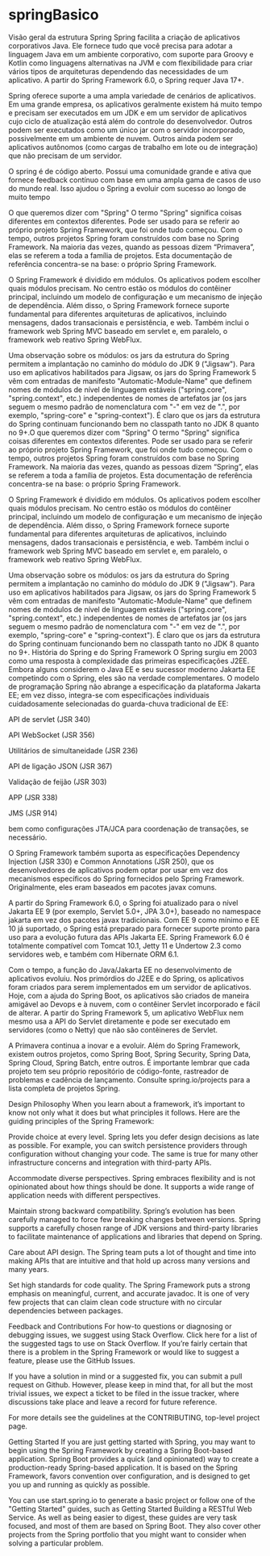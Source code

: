 # springBasico
Visão geral da estrutura Spring
Spring facilita a criação de aplicativos corporativos Java. Ele fornece tudo que você precisa para adotar a linguagem Java em um ambiente corporativo, com suporte para Groovy e Kotlin como linguagens alternativas na JVM e com flexibilidade para criar vários tipos de arquiteturas dependendo das necessidades de um aplicativo. A partir do Spring Framework 6.0, o Spring requer Java 17+.

Spring oferece suporte a uma ampla variedade de cenários de aplicativos. Em uma grande empresa, os aplicativos geralmente existem há muito tempo e precisam ser executados em um JDK e em um servidor de aplicativos cujo ciclo de atualização está além do controle do desenvolvedor. Outros podem ser executados como um único jar com o servidor incorporado, possivelmente em um ambiente de nuvem. Outros ainda podem ser aplicativos autônomos (como cargas de trabalho em lote ou de integração) que não precisam de um servidor.

O spring é de código aberto. Possui uma comunidade grande e ativa que fornece feedback contínuo com base em uma ampla gama de casos de uso do mundo real. Isso ajudou o Spring a evoluir com sucesso ao longo de muito tempo


O que queremos dizer com "Spring"
O termo "Spring" significa coisas diferentes em contextos diferentes. Pode ser usado para se referir ao próprio projeto Spring Framework, que foi onde tudo começou. Com o tempo, outros projetos Spring foram construídos com base no Spring Framework. Na maioria das vezes, quando as pessoas dizem “Primavera”, elas se referem a toda a família de projetos. Esta documentação de referência concentra-se na base: o próprio Spring Framework.

O Spring Framework é dividido em módulos. Os aplicativos podem escolher quais módulos precisam. No centro estão os módulos do contêiner principal, incluindo um modelo de configuração e um mecanismo de injeção de dependência. Além disso, o Spring Framework fornece suporte fundamental para diferentes arquiteturas de aplicativos, incluindo mensagens, dados transacionais e persistência, e web. Também inclui o framework web Spring MVC baseado em servlet e, em paralelo, o framework web reativo Spring WebFlux.

Uma observação sobre os módulos: os jars da estrutura do Spring permitem a implantação no caminho do módulo do JDK 9 ("Jigsaw"). Para uso em aplicativos habilitados para Jigsaw, os jars do Spring Framework 5 vêm com entradas de manifesto "Automatic-Module-Name" que definem nomes de módulos de nível de linguagem estáveis ("spring.core", "spring.context", etc.) independentes de nomes de artefatos jar (os jars seguem o mesmo padrão de nomenclatura com "-" em vez de ".", por exemplo, "spring-core" e "spring-context"). É claro que os jars da estrutura do Spring continuam funcionando bem no classpath tanto no JDK 8 quanto no 9+.O que queremos dizer com "Spring"
O termo "Spring" significa coisas diferentes em contextos diferentes. Pode ser usado para se referir ao próprio projeto Spring Framework, que foi onde tudo começou. Com o tempo, outros projetos Spring foram construídos com base no Spring Framework. Na maioria das vezes, quando as pessoas dizem “Spring”, elas se referem a toda a família de projetos. Esta documentação de referência concentra-se na base: o próprio Spring Framework.

O Spring Framework é dividido em módulos. Os aplicativos podem escolher quais módulos precisam. No centro estão os módulos do contêiner principal, incluindo um modelo de configuração e um mecanismo de injeção de dependência. Além disso, o Spring Framework fornece suporte fundamental para diferentes arquiteturas de aplicativos, incluindo mensagens, dados transacionais e persistência, e web. Também inclui o framework web Spring MVC baseado em servlet e, em paralelo, o framework web reativo Spring WebFlux.

Uma observação sobre os módulos: os jars da estrutura do Spring permitem a implantação no caminho do módulo do JDK 9 ("Jigsaw"). Para uso em aplicativos habilitados para Jigsaw, os jars do Spring Framework 5 vêm com entradas de manifesto "Automatic-Module-Name" que definem nomes de módulos de nível de linguagem estáveis ("spring.core", "spring.context", etc.) independentes de nomes de artefatos jar (os jars seguem o mesmo padrão de nomenclatura com "-" em vez de ".", por exemplo, "spring-core" e "spring-context"). É claro que os jars da estrutura do Spring continuam funcionando bem no classpath tanto no JDK 8 quanto no 9+.
História do Spring e do Spring Framework
O Spring surgiu em 2003 como uma resposta à complexidade das primeiras especificações J2EE. Embora alguns considerem o Java EE e seu sucessor moderno Jakarta EE competindo com o Spring, eles são na verdade complementares. O modelo de programação Spring não abrange a especificação da plataforma Jakarta EE; em vez disso, integra-se com especificações individuais cuidadosamente selecionadas do guarda-chuva tradicional de EE:

API de servlet (JSR 340)

API WebSocket (JSR 356)

Utilitários de simultaneidade (JSR 236)

API de ligação JSON (JSR 367)

Validação de feijão (JSR 303)

APP (JSR 338)

JMS (JSR 914)

bem como configurações JTA/JCA para coordenação de transações, se necessário.

O Spring Framework também suporta as especificações Dependency Injection (JSR 330) e Common Annotations (JSR 250), que os desenvolvedores de aplicativos podem optar por usar em vez dos mecanismos específicos do Spring fornecidos pelo Spring Framework. Originalmente, eles eram baseados em pacotes javax comuns.

A partir do Spring Framework 6.0, o Spring foi atualizado para o nível Jakarta EE 9 (por exemplo, Servlet 5.0+, JPA 3.0+), baseado no namespace jakarta em vez dos pacotes javax tradicionais. Com EE 9 como mínimo e EE 10 já suportado, o Spring está preparado para fornecer suporte pronto para uso para a evolução futura das APIs Jakarta EE. Spring Framework 6.0 é totalmente compatível com Tomcat 10.1, Jetty 11 e Undertow 2.3 como servidores web, e também com Hibernate ORM 6.1.

Com o tempo, a função do Java/Jakarta EE no desenvolvimento de aplicativos evoluiu. Nos primórdios do J2EE e do Spring, os aplicativos foram criados para serem implementados em um servidor de aplicativos. Hoje, com a ajuda do Spring Boot, os aplicativos são criados de maneira amigável ao Devops e à nuvem, com o contêiner Servlet incorporado e fácil de alterar. A partir do Spring Framework 5, um aplicativo WebFlux nem mesmo usa a API do Servlet diretamente e pode ser executado em servidores (como o Netty) que não são contêineres de Servlet.

A Primavera continua a inovar e a evoluir. Além do Spring Framework, existem outros projetos, como Spring Boot, Spring Security, Spring Data, Spring Cloud, Spring Batch, entre outros. É importante lembrar que cada projeto tem seu próprio repositório de código-fonte, rastreador de problemas e cadência de lançamento. Consulte spring.io/projects para a lista completa de projetos Spring.

Design Philosophy
When you learn about a framework, it’s important to know not only what it does but what principles it follows. Here are the guiding principles of the Spring Framework:

Provide choice at every level. Spring lets you defer design decisions as late as possible. For example, you can switch persistence providers through configuration without changing your code. The same is true for many other infrastructure concerns and integration with third-party APIs.

Accommodate diverse perspectives. Spring embraces flexibility and is not opinionated about how things should be done. It supports a wide range of application needs with different perspectives.

Maintain strong backward compatibility. Spring’s evolution has been carefully managed to force few breaking changes between versions. Spring supports a carefully chosen range of JDK versions and third-party libraries to facilitate maintenance of applications and libraries that depend on Spring.

Care about API design. The Spring team puts a lot of thought and time into making APIs that are intuitive and that hold up across many versions and many years.

Set high standards for code quality. The Spring Framework puts a strong emphasis on meaningful, current, and accurate javadoc. It is one of very few projects that can claim clean code structure with no circular dependencies between packages.

Feedback and Contributions
For how-to questions or diagnosing or debugging issues, we suggest using Stack Overflow. Click here for a list of the suggested tags to use on Stack Overflow. If you’re fairly certain that there is a problem in the Spring Framework or would like to suggest a feature, please use the GitHub Issues.

If you have a solution in mind or a suggested fix, you can submit a pull request on Github. However, please keep in mind that, for all but the most trivial issues, we expect a ticket to be filed in the issue tracker, where discussions take place and leave a record for future reference.

For more details see the guidelines at the CONTRIBUTING, top-level project page.

Getting Started
If you are just getting started with Spring, you may want to begin using the Spring Framework by creating a Spring Boot-based application. Spring Boot provides a quick (and opinionated) way to create a production-ready Spring-based application. It is based on the Spring Framework, favors convention over configuration, and is designed to get you up and running as quickly as possible.

You can use start.spring.io to generate a basic project or follow one of the "Getting Started" guides, such as Getting Started Building a RESTful Web Service. As well as being easier to digest, these guides are very task focused, and most of them are based on Spring Boot. They also cover other projects from the Spring portfolio that you might want to consider when solving a particular problem.
